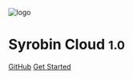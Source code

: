 <!-- 封面 -->
![logo](https://cdn.jsdelivr.net/gh/EverettSy/ImageBed@master/uPic/clip-1043.png ':size=100')

# Syrobin Cloud <small>1.0</small>

[GitHub](https://github.com/EverettSy/Spring-Cloud)
[Get Started](README.md)